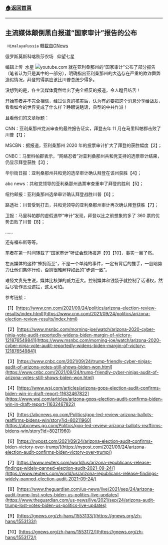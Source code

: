 ###  [:house:返回首頁](https://github.com/ourhimalayas/txt)
---


## 主流媒体颠倒黑白报道“国家审计”报告的公布
` HimalayaRussia` [轉載自GNews](https://gnews.org/zh-hans/1553250/)

俄罗斯莫斯科喀秋莎农场   仰望七星

编辑上传  水星
![](https://assets.gnews.org/wp-content/uploads/2021/09/M-4.jpg)youtube.com
就在亚利桑那州的“国家审计”公布了部分报告（笔者认为只是其中的一部分），明确指出亚利桑那州的大选存在严重的欺诈舞弊造假情况，拜登的得票应该比川普总统少得多。

没想到的是，各主流媒体竟然给出了完全相反的报道，令人瞠目结舌！

开始笔者并不完全相信，经过认真的核实后，认为有必要把这个消息分享给战友，看看如今的世界变成了什么样？睁眼说瞎话，典型的中共作派！

且看他们的文章标题：

CNN：亚利桑那州党派审查的最终报告证实，拜登去年 11 月在马里科帕郡击败了川普【1】；

MSCBN：据报道，亚利桑那州 2020 年的投票审计扩大了拜登的获胜幅度【2】；

CNBC：马里科帕郡表示，“网络忍者”对亚利桑那州共和党支持的选票审计结果，仍显示拜登获胜【3】；

华尔街日报：亚利桑那州共和党的选举审计确认拜登在该州获胜【4】；

abc news：共和党领导的亚利桑那州选票审查重申了拜登的胜利【5】；

纽约邮报：亚利桑那州选举审计确认拜登战胜川普【6】；

路透社：川普受到打击，共和党领导的亚利桑那州审计再次确认拜登获胜【7】；

卫报：马里科帕郡的虚假选举“审计”发现，拜登以比之前想象的多了 360 票的优势击败了川普【8】；

……

还有福布斯等等。

笔者在第一时间转载了“国家审计”听证会现场报道【9】【10】，事实一目了然。

左派媒体的这种“蜂拥而至”，不是一个单纯的事件，一定有背后的推手，一股暗势力让他们集体行动，否则很难解释如此的“步调一致”。

难怪文贵先生说，媒体比核弹的威力还大。控制媒体和钱袋子就控制了话语权，然后尽管作恶没遮拦，这太可怕。

参考链接：

【1】[https://www.cnn.com/2021/09/24/politics/arizona-election-review-results/index.html](https://www.cnn.com/2021/09/24/politics/arizona-election-review-results/index.html)

【2】[https://www.msnbc.com/morning-joe/watch/arizona-2020-cyber-ninja-vote-audit-reportedly-widens-biden-margin-of-victory-121876549841](https://www.msnbc.com/morning-joe/watch/arizona-2020-cyber-ninja-vote-audit-reportedly-widens-biden-margin-of-victory-121876549841)

【3】[https://www.cnbc.com/2021/09/24/trump-friendly-cyber-ninjas-audit-of-arizona-votes-still-shows-biden-won.html](https://www.cnbc.com/2021/09/24/trump-friendly-cyber-ninjas-audit-of-arizona-votes-still-shows-biden-won.html)

【4】[https://www.wsj.com/articles/arizona-gops-election-audit-confirms-biden-win-in-draft-report-11632467822](https://www.wsj.com/articles/arizona-gops-election-audit-confirms-biden-win-in-draft-report-11632467822)

【5】[https://abcnews.go.com/Politics/gop-led-review-arizona-ballots-reaffirms-bidens-win/story?id=80211960](https://abcnews.go.com/Politics/gop-led-review-arizona-ballots-reaffirms-bidens-win/story?id=80211960)

【6】[https://nypost.com/2021/09/24/arizona-election-audit-confirms-biden-victory-over-trump/](https://nypost.com/2021/09/24/arizona-election-audit-confirms-biden-victory-over-trump/)

【7】[https://www.reuters.com/world/us/arizona-republicans-release-findings-widely-panned-election-audit-2021-09-24/](https://www.reuters.com/world/us/arizona-republicans-release-findings-widely-panned-election-audit-2021-09-24/)

【8】[https://www.theguardian.com/us-news/live/2021/sep/24/arizona-audit-trump-lost-votes-biden-us-politics-live-updates](https://www.theguardian.com/us-news/live/2021/sep/24/arizona-audit-trump-lost-votes-biden-us-politics-live-updates)

【9】[https://gnews.org/zh-hans/1553133/](https://gnews.org/zh-hans/1553133/)

【10】[https://gnews.org/zh-hans/1553172/](https://gnews.org/zh-hans/1553172/)
